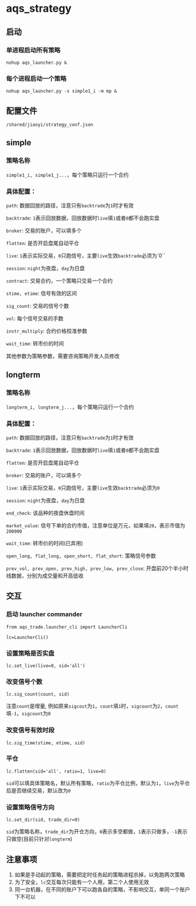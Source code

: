 # aqs_strategy

## 启动

### 单进程启动所有策略

`nohup aqs_launcher.py &`

### 每个进程启动一个策略

`nohup aqs_launcher.py -s simple1_i -m mp &`

## 配置文件

`/shared/jiaoyi/strategy_conf.json`

## simple

### 策略名称

`simple1_i, simple1_j...`，每个策略只运行一个合约

### 具体配置：

`path`: 数据回放的路径，注意只有`backtrade`为`1`时才有效

`backtrade`: `1`表示回放数据，回放数据时`live`填`1`或者`0`都不会跑实盘

`broker`: 交易的账户，可以填多个

`flatten`: 是否开启盘尾自动平仓

`live`: `1`表示实际交易，`0`只跑信号，主要`live`生效`backtrade`必须为`0``

`session`: `night`为夜盘，`day`为日盘

`contract`: 交易合约，一个策略只交易一个合约

`stime, etime`: 信号有效的区间

`sig_count`: 交易的信号个数

`vol`: 每个信号交易的手数

`instr_multiply`: 合约价格校准参数

`wait_time`: 转市价的时间

其他参数为策略参数，需要咨询策略开发人员修改

## longterm

### 策略名称

`longterm_i, longterm_j...`，每个策略只运行一个合约

### 具体配置：

`path`: 数据回放的路径，注意只有`backtrade`为`1`时才有效

`backtrade`: `1`表示回放数据，回放数据时`live`填`1`或者`0`都不会跑实盘

`flatten`: 是否开启盘尾自动平仓

`broker`: 交易的账户，可以填多个

`live`: `1`表示实际交易，`0`只跑信号，主要`live`生效`backtrade`必须为`0`

`session`: `night`为夜盘，`day`为日盘

`end_check`: 该品种的夜盘休盘时间

`market_value`: 信号下单的合约市值，注意单位是万元，如果填`20`，表示市值为`200000`

`wait_time`: 转市价的时间(已弃用)

`open_long, flat_long, open_short, flat_short`: 策略信号参数

`prev_vol, prev_open, prev_high, prev_low, prev_close`: 开盘前20个半小时线数据，分别为成交量和开高低收

## 交互

### 启动 launcher commander

`from aqs_trade.launcher_cli import LauncherCli`

`lc=LauncherCli()`

### 设置策略是否实盘

`lc.set_live(live=0, sid='all')`

### 改变信号个数

`lc.sig_count(count, sid)`
    
注意`count`是增量, 例如原来`sigcout`为`1`，`count`填`1`时，`sigcount`为`2`，`count`填`-1`，`sigcount`为`0`

### 改变信号有效时段

`lc.sig_time(stime, etime, sid)`

### 平仓

`lc.flatten(sid='all', ratio=1, live=0)`

`sid`可以填具体策略名，默认所有策略，`ratio`为平仓比例，默认为`1`，`live`为平仓后是否继续交易，默认改为`0`

### 设置策略信号方向

`lc.set_dir(sid, trade_dir=0)`

`sid`为策略名称，`trade_dir`为开仓方向，`0`表示多空都做，`1`表示只做多，`-1`表示只做空(目前只针对`longterm`)


## 注意事项

1. 如果是手动起的策略，需要把定时任务起的策略进程杀掉，以免跑两次策略
2. 为了安全，`lc`交互每次只能有一个人用，第二个人使用无效
3. 同一台机器，在不同的账户下可以跑各自的策略，不影响交互，单同一个账户下不可以
